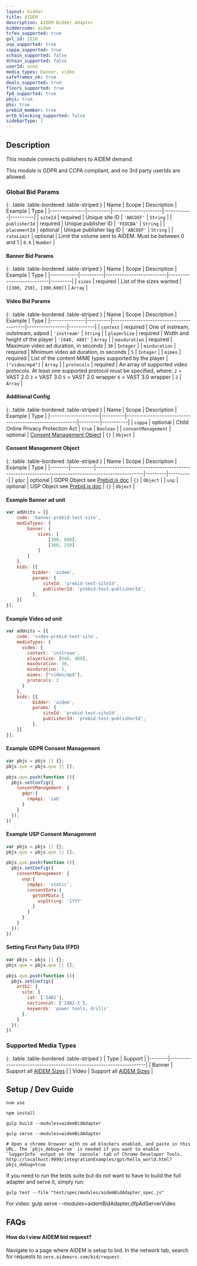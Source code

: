 ```yaml
---
layout: bidder
title: AIDEM
description: AIDEM Bidder Adapter
biddercode: aidem
tcfeu_supported: true
gvl_id: 1218
usp_supported: true
coppa_supported: true
schain_supported: false
dchain_supported: false
userId: none
media_types: banner, video
safeframes_ok: true
deals_supported: true
floors_supported: true
fpd_supported: true
pbjs: true
pbs: true
prebid_member: true
ortb_blocking_supported: false
sidebarType: 1
---
```


## Description

This module connects publishers to AIDEM demand.

This module is GDPR and CCPA compliant, and no 3rd party userIds are allowed.

### Global Bid Params

{: .table .table-bordered .table-striped }
| Name          | Scope    | Description         | Example    | Type     |
|---------------|----------|---------------------|------------|----------|
| `siteId`      | required | Unique site ID      | `'ABCDEF'` | `String` |
| `publisherId` | required | Unique publisher ID | `'FEDCBA'` | `String` |
| `placementId` | optional | Unique publisher tag ID | `'ABCDEF'`    | `String` |
| `rateLimit`   | optional | Limit the volume sent to AIDEM. Must be between 0 and 1 | `0.6`      | `Number`   |

#### Banner Bid Params

{: .table .table-bordered .table-striped }
| Name       | Scope    | Description              | Example                   | Type    |
|------------|----------|--------------------------|---------------------------|---------|
| `sizes`    | required | List of the sizes wanted | `[[300, 250], [300,600]]` | `Array` |

#### Video Bid Params

{: .table .table-bordered .table-striped }
| Name          | Scope    | Description                             | Example         | Type      |
|---------------|----------|-----------------------------------------|-----------------|-----------|
| `context`     | required | One of instream, outstream, adpod       | `'instream'`    | `String`  |
| `playerSize`  | required | Width and height of the player          | `'[640, 480]'`  | `Array`   |
| `maxduration` | required | Maximum video ad duration, in seconds   | `30`            | `Integer` |
| `minduration` | required | Minimum video ad duration, in seconds   | `5`             | `Integer` |
| `mimes`       | required | List of the content MIME types supported by the player    | `["video/mp4"]` | `Array`   |
| `protocols`   | required | An array of supported video protocols. At least one supported protocol must be specified, where: `2` = VAST 2.0 `3` = VAST 3.0 `5` = VAST 2.0 wrapper `6` = VAST 3.0 wrapper | `2`             | `Array`   |

#### Additional Config

{: .table .table-bordered .table-striped }
| Name                | Scope    | Description                                             | Example | Type      |
|---------------------|----------|---------------------------------------------------------|---------|-----------|
| `coppa`             | optional | Child Online Privacy Protection Act                     | `true`  | `Boolean` |
| `consentManagement` | optional | [Consent Management Object](#consent-management-object) | `{}`    | `Object`  |

#### Consent Management Object

{: .table .table-bordered .table-striped }
| Name   | Scope    | Description                                                                                      | Example | Type     |
|--------|----------|--------------------------------------------------------------------------------------------------|---------|----------|
| `gdpr` | optional | GDPR Object see [Prebid.js doc](https://docs.prebid.org/dev-docs/modules/consentManagement.html) | `{}`    | `Object` |
| `usp`  | optional | USP Object see [Prebid.js doc](https://docs.prebid.org/dev-docs/modules/consentManagementUsp.html)                                                                     | `{}`    | `Object` |

#### Example Banner ad unit

```javascript
var adUnits = [{
    code: 'banner-prebid-test-site',
    mediaTypes: {
        banner: {
            sizes: [
                [300, 600],
                [300, 250]
            ]
        }
    },
    bids: [{
          bidder: 'aidem',
          params: {
              siteId: 'prebid-test-siteId',
              publisherId: 'prebid-test-publisherId',
          },
    }]
}];
```

#### Example Video ad unit

```javascript
var adUnits = [{
    code: 'video-prebid-test-site',
    mediaTypes: {
      video: {
        context: 'instream',
        playerSize: [640, 480],
        maxduration: 30,
        minduration: 5,
        mimes: ["video/mp4"],
        protocols: 2
      }
    },
    bids: [{
          bidder: 'aidem',
          params: {
              siteId: 'prebid-test-siteId',
              publisherId: 'prebid-test-publisherId',
          },
    }]
}];
```

#### Example GDPR Consent Management

```javascript
var pbjs = pbjs || {};
pbjs.que = pbjs.que || [];

pbjs.que.push(function (){
  pbjs.setConfig({
    consentManagement: {
      gdpr:{
        cmpApi: 'iab'
      }
    }
  });
})
```

#### Example USP Consent Management

```javascript
var pbjs = pbjs || {};
pbjs.que = pbjs.que || [];

pbjs.que.push(function (){
  pbjs.setConfig({
    consentManagement: {
      usp:{
        cmpApi: 'static',
        consentData:{
          getUSPData:{
            uspString: '1YYY'
          }
        }
      }
    }
  });
})
```

#### Setting First Party Data (FPD)

```javascript
var pbjs = pbjs || {};
pbjs.que = pbjs.que || [];

pbjs.que.push(function (){
  pbjs.setConfig({
    ortb2: {
      site: {
        cat: ['IAB2'],
        sectioncat: ['IAB2-2'],
        keywords: 'power tools, drills'
      },
    }
  });
})
```

### Supported Media Types

{: .table .table-bordered .table-striped }
| Type   | Support                                                            |
|--------|--------------------------------------------------------------------|
| Banner | Support all [AIDEM Sizes](https://kb.aidem.com/ssp/lists/adsizes/) |
| Video  | Support all [AIDEM Sizes](https://kb.aidem.com/ssp/lists/adsizes/) |

## Setup / Dev Guide

```shell
nvm use

npm install

gulp build --modules=aidemBidAdapter

gulp serve --modules=aidemBidAdapter

# Open a chrome browser with no ad blockers enabled, and paste in this URL. The `pbjs_debug=true` is needed if you want to enable `loggerInfo` output on the `console` tab of Chrome Developer Tools.
http://localhost:9999/integrationExamples/gpt/hello_world.html?pbjs_debug=true
```

If you need to run the tests suite but do *not* want to have to build the full adapter and serve it, simply run:

```shell
gulp test --file "test/spec/modules/aidemBidAdapter_spec.js"
```

For video: gulp serve --modules=aidemBidAdapter,dfpAdServerVideo

## FAQs

#### How do I view AIDEM bid request?

Navigate to a page where AIDEM is setup to bid. In the network tab,
search for requests to `zero.aidemsrv.com/bid/request`.
